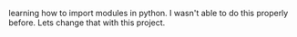 learning how to import modules in python. I wasn't able to do this properly before. Lets change that with this project.
